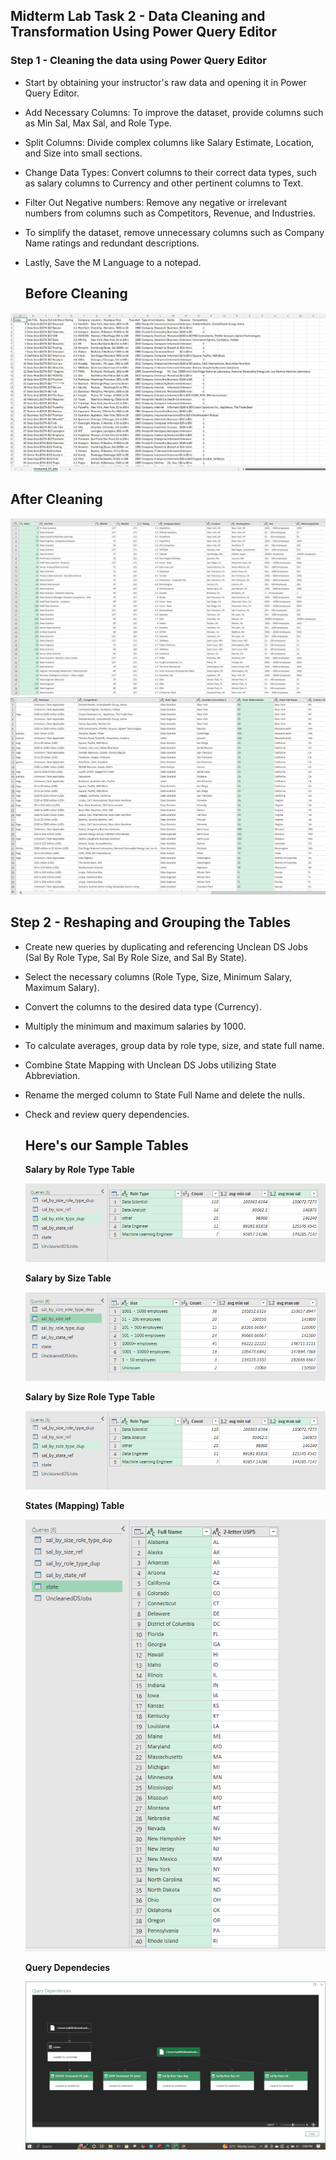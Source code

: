 ## Midterm Lab Task 2 -  Data Cleaning and Transformation Using Power Query Editor

### Step 1 - Cleaning the data using Power Query Editor
- Start by obtaining your instructor's raw data and opening it in Power Query Editor.
- Add Necessary Columns: To improve the dataset, provide columns such as Min Sal, Max Sal, and Role Type.
- Split Columns: Divide complex columns like Salary Estimate, Location, and Size into small sections.
- Change Data Types: Convert columns to their correct data types, such as salary columns to Currency and other pertinent columns to Text.
- Filter Out Negative numbers: Remove any negative or irrelevant numbers from columns such as Competitors, Revenue, and Industries.
- To simplify the dataset, remove unnecessary columns such as Company Name ratings and redundant descriptions.
- Lastly, Save the M Language to a notepad.
  
  ## Before Cleaning  
![screenshot](/Midterm%20Lab%20Task%202/Images/before.PNG)

  ## After Cleaning
  ![screenshot](/Midterm%20Lab%20Task%202/Images/after1.png)
  ![screenshot](/Midterm%20Lab%20Task%202/Images/after2.png)
   
## Step 2 - Reshaping and Grouping the Tables
- Create new queries by duplicating and referencing Unclean DS Jobs (Sal By Role Type, Sal By Role Size, and Sal By State).
- Select the necessary columns (Role Type, Size, Minimum Salary, Maximum Salary).
- Convert the columns to the desired data type (Currency).
- Multiply the minimum and maximum salaries by 1000.
- To calculate averages, group data by role type, size, and state full name.
- Combine State Mapping with Unclean DS Jobs utilizing State Abbreviation.
- Rename the merged column to State Full Name and delete the nulls.
- Check and review query dependencies.

  ## Here's our Sample Tables

  **Salary by Role Type Table**

  ![screenshot](/Midterm%20Lab%20Task%202/Images/salbyroletypedup.png)

  **Salary by Size Table**

  ![screenshot](/Midterm%20Lab%20Task%202/Images/salbysizeref.png)

  **Salary by Size Role Type Table**

  ![screenshot](/Midterm%20Lab%20Task%202/Images/salbysizeroletypedup.png)

  **States (Mapping) Table**

  ![screenshot](/Midterm%20Lab%20Task%202/Images/state.PNG)

    
  **Query Dependecies**

  ![screenshot](/Midterm%20Lab%20Task%202/Images/Screenshot%20(Q).png)
